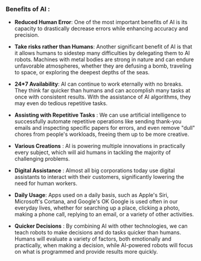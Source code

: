 ### Benefits of AI : 

- **Reduced Human Error**: One of the most important benefits of AI is its capacity to drastically decrease errors while enhancing accuracy and precision.

- **Take risks rather than Humans**: Another significant benefit of AI is that it allows humans to sidestep many difficulties by delegating them to AI robots. Machines with metal bodies are strong in nature and can endure unfavorable atmospheres, whether they are defusing a bomb, traveling to space, or exploring the deepest depths of the seas.

- **24*7 Availability**: AI can continue to work eternally with no breaks. They think far quicker than humans and can accomplish many tasks at once with consistent results. With the assistance of AI algorithms, they may even do tedious repetitive tasks.

- **Assisting with Repetitive Tasks** : We can use artificial intelligence to successfully automate repetitive operations like sending thank-you emails and inspecting specific papers for errors, and even remove "dull" chores from people's workloads, freeing them up to be more creative.

- **Various Creations** : AI is powering multiple innovations in practically every subject, which will aid humans in tackling the majority of challenging problems.

- **Digital Assistance** : Almost all big corporations today use digital assistants to interact with their customers, significantly lowering the need for human workers.

- **Daily Usage**: Apps used on a daily basis, such as Apple's Siri, Microsoft's Cortana, and Google's OK Google is used often in our everyday lives, whether for searching up a place, clicking a photo, making a phone call, replying to an email, or a variety of other activities.

- **Quicker Decisions** : By combining AI with other technologies, we can teach robots to make decisions and do tasks quicker than humans. Humans will evaluate a variety of factors, both emotionally and practically, when making a decision, while AI-powered robots will focus on what is programmed and provide results more quickly.
